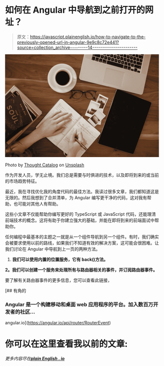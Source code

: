 # 如何在 Angular 中导航到之前打开的网址？

> 原文：<https://javascript.plainenglish.io/how-to-navigate-to-the-previously-opened-url-in-angular-9e9c8c72e441?source=collection_archive---------14----------------------->

![](img/62a3358ebadf7ce69715066cc3488c67.png)

Photo by [Thought Catalog](https://unsplash.com/@thoughtcatalog?utm_source=medium&utm_medium=referral) on [Unsplash](https://unsplash.com?utm_source=medium&utm_medium=referral)

作为开发人员，学无止境。我们总是需要与时俱进的技术，以及即将到来的或当前的市场趋势特征。

最近，我在寻找优化我的角度代码的最佳方法。我读过很多文章，我们都知道这是无限的。然后我想到了合并清单，为 Angular 编写更干净的代码，这对我有帮助，也可能对其他人有帮助。

这些小文章不仅能帮助你编写更好的 TypeScript 或 JavaScript 代码，还能理清前端技术的概念。这将有助于你建立强大的基础，并能在即将到来的前端面试中帮助你。

任何编程中最基本的主题之一就是从一个组件导航到另一个组件。有时，我们确实会被要求使用以前的路线，如果我们不知道有效的解决方案，这可能会很困难。让我们讨论在 Angular 中导航到上一页的两种方法。

1.  **我们可以使用内置的位置服务，它有 back()方法。**

**2。我们可以创建一个服务来处理所有与路由器相关的事件，并订阅路由器事件。**

要了解有关路由器事件的更多信息，您可以查看此链接，

 [## 有角的

### Angular 是一个构建移动和桌面 web 应用程序的平台。加入数百万开发者的社区…

angular.io](https://angular.io/api/router/RouterEvent) 

# 你可以在这里查看我以前的文章:

*更多内容尽在*[***plain English . io***](http://plainenglish.io/)